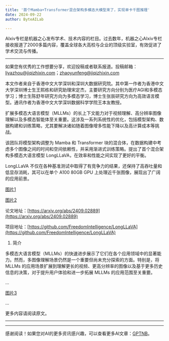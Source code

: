 ```yaml
---
title: '首个Mamba+Transformer混合架构多模态大模型来了，实现单卡千图推理'
date: 2024-09-22
author: ByteAILab

---
```


AIxiv专栏是机器之心发布学术、技术内容的栏目。过去数年，机器之心AIxiv专栏接收报道了2000多篇内容，覆盖全球各大高校与企业的顶级实验室，有效促进了学术交流与传播。

---
如果您有优秀的工作想要分享，欢迎投稿或者联系报道。投稿邮箱：liyazhou@jiqizhixin.com；zhaoyunfeng@jiqizhixin.com

本文作者来自于香港中文大学深圳和深圳大数据研究院。其中第一作者为香港中文大学深圳博士生王熙栋和研究助理宋定杰，主要研究方向分别为医疗AGI和多模态学习；博士生陈舒年研究方向为多模态学习，博士生张辰研究方向为高效语言模型。通讯作者为香港中文大学深圳数据科学学院王本友教授。

扩展多模态大语言模型（MLLMs）的长上下文能力对于视频理解、高分辨率图像理解以及多模态智能体至关重要。这涉及一系列系统性的优化，包括模型架构、数据构建和训练策略，尤其要解决诸如随着图像增多性能下降以及高计算成本等挑战。

该团队将模型架构调整为 Mamba 和 Transformer 块的混合体，在数据构建中考虑多个图像之间的时间和空间依赖性，并采用渐进式训练策略。提出了首个混合架构多模态大语言模型 LongLLaVA，在效率和性能之间实现了更好的平衡。

LongLLaVA 不仅在各种基准测试中取得了有竞争力的结果，还保持了高吞吐量和低显存消耗，其可以在单个 A100 80GB GPU 上处理近千张图像，展现出了广阔的应用前景。

[图片1](https://image.jiqizhixin.com/uploads/editor/46c439f7-5c0c-43f8-be70-2464f74c8982/640.png)

[图片2](https://image.jiqizhixin.com/uploads/editor/013b2750-9cea-4d54-9b3e-5bcbd52bcf9c/640.png)

论文地址：[https://arxiv.org/abs/2409.02889](https://arxiv.org/abs/2409.02889)

项目地址：[https://github.com/FreedomIntelligence/LongLLaVA](https://github.com/FreedomIntelligence/LongLLaVA)

1. 简介

多模态大语言模型（MLLMs）的快速进步展示了它们在各个应用领域中的显著能力。然而，多图像理解场景仍然是一个重要但尚未充分探索的方面。特别是，将 MLLMs 的应用场景扩展到理解更长的视频、更高分辨率的图像以及基于更多历史信息的决策，对于提升用户体验和进一步拓展 MLLMs 的应用范围至关重要。

...

[图片3](https://image.jiqizhixin.com/uploads/editor/8d9d5050-290a-4956-8242-04b6fa6e5d31/640.png)

...

更多内容请阅读原文。

---
---
感谢阅读！如果您对AI的更多资讯感兴趣，可以查看更多AI文章：[GPTNB](https://gptnb.com)。